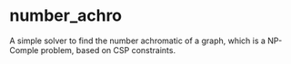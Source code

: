 # number_achro
A simple solver to find the number achromatic of a graph, which is a NP-Comple problem, based on CSP constraints.

